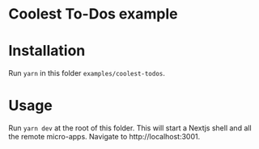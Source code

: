 # Coolest To-Dos example

# Installation

Run `yarn` in this folder `examples/coolest-todos`.

# Usage

Run `yarn dev` at the root of this folder. This will start a Nextjs shell and
all the remote micro-apps. Navigate to http://localhost:3001.
